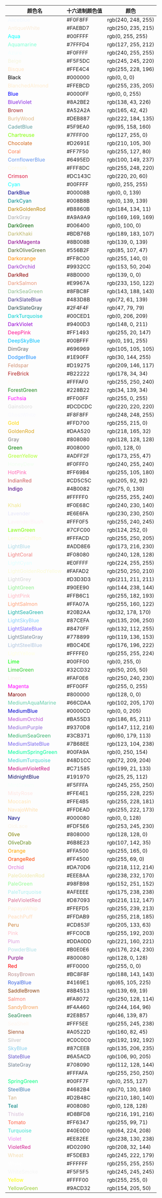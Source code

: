 |颜色名|十六进制颜色值|颜色|
|---|---|---|
|<font color=#F0F8FF>AliceBlue</font>	|#F0F8FF	|rgb(240, 248, 255)|
|<font color=#FAEBD7>AntiqueWhite</font>	|#FAEBD7	|rgb(250, 235, 215)|
|<font color=#00FFFF>Aqua</font>	|#00FFFF	|rgb(0, 255, 255)|
|<font color=#7FFFD4>Aquamarine</font>	|#7FFFD4	|rgb(127, 255, 212)|
|<font color=#F0FFFF>Azure</font>	|#F0FFFF	|rgb(240, 255, 255)|
|<font color=#F5F5DC>Beige</font>	|#F5F5DC	|rgb(245, 245, 220)|
|<font color=#FFE4C4>Bisque</font>	|#FFE4C4	|rgb(255, 228, 196)|
|<font color=#000000>Black</font>	|#000000	|rgb(0, 0, 0)|
|<font color=#FFEBCD>BlanchedAlmond</font>	|#FFEBCD	|rgb(255, 235, 205)|
|<font color=#0000FF>Blue</font>	|#0000FF	|rgb(0, 0, 255)|
|<font color=#8A2BE2>BlueViolet</font>	|#8A2BE2	|rgb(138, 43, 226)|
|<font color=#A52A2A>Brown</font>	|#A52A2A	|rgb(165, 42, 42)|
|<font color=#DEB887>BurlyWood</font>	|#DEB887	|rgb(222, 184, 135)|
|<font color=#5F9EA0>CadetBlue</font>	|#5F9EA0	|rgb(95, 158, 160)|
|<font color=#7FFF00>Chartreuse</font>	|#7FFF00	|rgb(127, 255, 0)|
|<font color=#D2691E>Chocolate</font>	|#D2691E	|rgb(210, 105, 30)|
|<font color=#FF7F50>Coral</font>	|#FF7F50	|rgb(255, 127, 80)|
|<font color=#6495ED>CornflowerBlue</font>	|#6495ED	|rgb(100, 149, 237)|
|<font color=#FFF8DC>Cornsilk</font>	|#FFF8DC	|rgb(255, 248, 220)|
|<font color=#DC143C>Crimson</font>	|#DC143C	|rgb(220, 20, 60)|
|<font color=#00FFFF>Cyan</font>	|#00FFFF	|rgb(0, 255, 255)|
|<font color=#00008B>DarkBlue</font>	|#00008B	|rgb(0, 0, 139)|
|<font color=#008B8B>DarkCyan</font>	|#008B8B	|rgb(0, 139, 139)|
|<font color=#B8860B>DarkGoldenRod</font>	|#B8860B	|rgb(184, 134, 11)|
|<font color=#A9A9A9>DarkGray</font>	|#A9A9A9	|rgb(169, 169, 169)|
|<font color=#006400>DarkGreen</font>	|#006400	|rgb(0, 100, 0)|
|<font color=#BDB76B>DarkKhaki</font>	|#BDB76B	|rgb(189, 183, 107)|
|<font color=#8B008B>DarkMagenta</font>	|#8B008B	|rgb(139, 0, 139)|
|<font color=#556B2F>DarkOliveGreen</font>	|#556B2F	|rgb(85, 107, 47)|
|<font color=#FF8C00>Darkorange</font>	|#FF8C00	|rgb(255, 140, 0)|
|<font color=#9932CC>DarkOrchid</font>	|#9932CC	|rgb(153, 50, 204)|
|<font color=#8B0000>DarkRed</font>	|#8B0000	|rgb(139, 0, 0)|
|<font color=#E9967A>DarkSalmon</font>	|#E9967A	|rgb(233, 150, 122)|
|<font color=#8FBC8F>DarkSeaGreen</font>	|#8FBC8F	|rgb(143, 188, 143)|
|<font color=#483D8B>DarkSlateBlue</font>	|#483D8B	|rgb(72, 61, 139)|
|<font color=#2F4F4F>DarkSlateGray</font>	|#2F4F4F	|rgb(47, 79, 79)|
|<font color=#00CED1>DarkTurquoise</font>	|#00CED1	|rgb(0, 206, 209)|
|<font color=#9400D3>DarkViolet</font>	|#9400D3	|rgb(148, 0, 211)|
|<font color=#FF1493>DeepPink</font>	|#FF1493	|rgb(255, 20, 147)|
|<font color=#00BFFF>DeepSkyBlue</font>	|#00BFFF	|rgb(0, 191, 255)|
|<font color=#696969>DimGray</font>	|#696969	|rgb(105, 105, 105)|
|<font color=#1E90FF>DodgerBlue</font>	|#1E90FF	|rgb(30, 144, 255)|
|<font color=#D19275>Feldspar</font>	|#D19275	|rgb(209, 146, 117)|
|<font color=#B22222>FireBrick</font>	|#B22222	|rgb(178, 34, 34)|
|<font color=#FFFAF0>FloralWhite</font>	|#FFFAF0	|rgb(255, 250, 240)|
|<font color=#228B22>ForestGreen</font>	|#228B22	|rgb(34, 139, 34)|
|<font color=#FF00FF>Fuchsia</font>	|#FF00FF	|rgb(255, 0, 255)|
|<font color=#DCDCDC>Gainsboro</font>	|#DCDCDC	|rgb(220, 220, 220)|
|<font color=#F8F8FF>GhostWhite</font>	|#F8F8FF	|rgb(248, 248, 255)|
|<font color=#FFD700>Gold</font>	|#FFD700	|rgb(255, 215, 0)|
|<font color=#DAA520>GoldenRod</font>	|#DAA520	|rgb(218, 165, 32)|
|<font color=#808080>Gray</font>	|#808080	|rgb(128, 128, 128)|
|<font color=#008000>Green</font>	|#008000	|rgb(0, 128, 0)|
|<font color=#ADFF2F>GreenYellow</font>	|#ADFF2F	|rgb(173, 255, 47)|
|<font color=#F0FFF0>HoneyDew</font>	|#F0FFF0	|rgb(240, 255, 240)|
|<font color=#FF69B4>HotPink</font>	|#FF69B4	|rgb(255, 105, 180)|
|<font color=#CD5C5C>IndianRed</font>	|#CD5C5C	|rgb(205, 92, 92)|
|<font color=#4B0082>Indigo</font>	|#4B0082	|rgb(75, 0, 130)|
|<font color=#FFFFF0>Ivory</font>	|#FFFFF0	|rgb(255, 255, 240)|
|<font color=#F0E68C>Khaki</font>	|#F0E68C	|rgb(240, 230, 140)|
|<font color=#E6E6FA>Lavender</font>	|#E6E6FA	|rgb(230, 230, 250)|
|<font color=#FFF0F5>LavenderBlush</font>	|#FFF0F5	|rgb(255, 240, 245)|
|<font color=#7CFC00>LawnGreen</font>	|#7CFC00	|rgb(124, 252, 0)|
|<font color=#FFFACD>LemonChiffon</font>	|#FFFACD	|rgb(255, 250, 205)|
|<font color=#ADD8E6>LightBlue</font>	|#ADD8E6	|rgb(173, 216, 230)|
|<font color=#F08080>LightCoral</font>	|#F08080	|rgb(240, 128, 128)|
|<font color=#E0FFFF>LightCyan</font>	|#E0FFFF	|rgb(224, 255, 255)|
|<font color=#FAFAD2>LightGoldenRodYellow</font>	|#FAFAD2	|rgb(250, 250, 210)|
|<font color=#D3D3D3>LightGrey</font>	|#D3D3D3	|rgb(211, 211, 211)|
|<font color=#90EE90>LightGreen</font>	|#90EE90	|rgb(144, 238, 144)|
|<font color=#FFB6C1>LightPink</font>	|#FFB6C1	|rgb(255, 182, 193)|
|<font color=#FFA07A>LightSalmon</font>	|#FFA07A	|rgb(255, 160, 122)|
|<font color=#20B2AA>LightSeaGreen</font>	|#20B2AA	|rgb(32, 178, 170)|
|<font color=#87CEFA>LightSkyBlue</font>	|#87CEFA	|rgb(135, 206, 250)|
|<font color=#8470FF>LightSlateBlue</font>	|#8470FF	|rgb(132, 112, 255)|
|<font color=#778899>LightSlateGray</font>	|#778899	|rgb(119, 136, 153)|
|<font color=#B0C4DE>LightSteelBlue</font>	|#B0C4DE	|rgb(176, 196, 222)|
|<font color=#FFFFE0>LightYellow</font>	|#FFFFE0	|rgb(255, 255, 224)|
|<font color=#00FF00>Lime</font>	|#00FF00	|rgb(0, 255, 0)|
|<font color=#32CD32>LimeGreen</font>	|#32CD32	|rgb(50, 205, 50)|
|<font color=#FAF0E6>Linen</font>	|#FAF0E6	|rgb(250, 240, 230)|
|<font color=#FF00FF>Magenta</font>	|#FF00FF	|rgb(255, 0, 255)|
|<font color=#800000>Maroon</font>	|#800000	|rgb(128, 0, 0)|
|<font color=#66CDAA>MediumAquaMarine</font>	|#66CDAA	|rgb(102, 205, 170)|
|<font color=#0000CD>MediumBlue</font>	|#0000CD	|rgb(0, 0, 205)|
|<font color=#BA55D3>MediumOrchid</font>	|#BA55D3	|rgb(186, 85, 211)|
|<font color=#9370D8>MediumPurple</font>	|#9370D8	|rgb(147, 112, 216)|
|<font color=#3CB371>MediumSeaGreen</font>	|#3CB371	|rgb(60, 179, 113)|
|<font color=#7B68EE>MediumSlateBlue</font>	|#7B68EE	|rgb(123, 104, 238)|
|<font color=#00FA9A>MediumSpringGreen</font>	|#00FA9A	|rgb(0, 250, 154)|
|<font color=#48D1CC>MediumTurquoise</font>	|#48D1CC	|rgb(72, 209, 204)|
|<font color=#C71585>MediumVioletRed</font>	|#C71585	|rgb(199, 21, 133)|
|<font color=#191970>MidnightBlue</font>	|#191970	|rgb(25, 25, 112)|
|<font color=#F5FFFA>MintCream</font>	|#F5FFFA	|rgb(245, 255, 250)|
|<font color=#FFE4E1>MistyRose</font>	|#FFE4E1	|rgb(255, 228, 225)|
|<font color=#FFE4B5>Moccasin</font>	|#FFE4B5	|rgb(255, 228, 181)|
|<font color=#FFDEAD>NavajoWhite</font>	|#FFDEAD	|rgb(255, 222, 173)|
|<font color=#000080>Navy</font>	|#000080	|rgb(0, 0, 128)|
|<font color=#FDF5E6>OldLace</font>	|#FDF5E6	|rgb(253, 245, 230)|
|<font color=#808000>Olive</font>	|#808000	|rgb(128, 128, 0)|
|<font color=#6B8E23>OliveDrab</font>	|#6B8E23	|rgb(107, 142, 35)|
|<font color=#FFA500>Orange</font>	|#FFA500	|rgb(255, 165, 0)|
|<font color=#FF4500>OrangeRed</font>	|#FF4500	|rgb(255, 69, 0)|
|<font color=#DA70D6>Orchid</font>	|#DA70D6	|rgb(218, 112, 214)|
|<font color=#EEE8AA>PaleGoldenRod</font>	|#EEE8AA	|rgb(238, 232, 170)|
|<font color=#98FB98>PaleGreen</font>	|#98FB98	|rgb(152, 251, 152)|
|<font color=#AFEEEE>PaleTurquoise</font>	|#AFEEEE	|rgb(175, 238, 238)|
|<font color=#D87093>PaleVioletRed</font>	|#D87093	|rgb(216, 112, 147)|
|<font color=#FFEFD5>PapayaWhip</font>	|#FFEFD5	|rgb(255, 239, 213)|
|<font color=#FFDAB9>PeachPuff</font>	|#FFDAB9	|rgb(255, 218, 185)|
|<font color=#CD853F>Peru</font>	|#CD853F	|rgb(205, 133, 63)|
|<font color=#FFC0CB>Pink</font>	|#FFC0CB	|rgb(255, 192, 203)|
|<font color=#DDA0DD>Plum</font>	|#DDA0DD	|rgb(221, 160, 221)|
|<font color=#B0E0E6>PowderBlue</font>	|#B0E0E6	|rgb(176, 224, 230)|
|<font color=#800080>Purple</font>	|#800080	|rgb(128, 0, 128)|
|<font color=#FF0000>Red</font>	|#FF0000	|rgb(255, 0, 0)|
|<font color=#BC8F8F>RosyBrown</font>	|#BC8F8F	|rgb(188, 143, 143)|
|<font color=#4169E1>RoyalBlue</font>	|#4169E1	|rgb(65, 105, 225)|
|<font color=#8B4513>SaddleBrown</font>	|#8B4513	|rgb(139, 69, 19)|
|<font color=#FA8072>Salmon</font>	|#FA8072	|rgb(250, 128, 114)|
|<font color=#F4A460>SandyBrown</font>	|#F4A460	|rgb(244, 164, 96)|
|<font color=#2E8B57>SeaGreen</font>	|#2E8B57	|rgb(46, 139, 87)|
|<font color=#FFF5EE>SeaShell</font>	|#FFF5EE	|rgb(255, 245, 238)|
|<font color=#A0522D>Sienna</font>	|#A0522D	|rgb(160, 82, 45)|
|<font color=#C0C0C0>Silver</font>	|#C0C0C0	|rgb(192, 192, 192)|
|<font color=#87CEEB>SkyBlue</font>	|#87CEEB	|rgb(135, 206, 235)|
|<font color=#6A5ACD>SlateBlue</font>	|#6A5ACD	|rgb(106, 90, 205)|
|<font color=#708090>SlateGray</font>	|#708090	|rgb(112, 128, 144)|
|<font color=#FFFAFA>Snow</font>	|#FFFAFA	|rgb(255, 250, 250)|
|<font color=#00FF7F>SpringGreen</font>	|#00FF7F	|rgb(0, 255, 127)|
|<font color=#4682B4>SteelBlue</font>	|#4682B4	|rgb(70, 130, 180)|
|<font color=#D2B48C>Tan</font>	|#D2B48C	|rgb(210, 180, 140)|
|<font color=#008080>Teal</font>	|#008080	|rgb(0, 128, 128)|
|<font color=#D8BFD8>Thistle</font>	|#D8BFD8	|rgb(216, 191, 216)|
|<font color=#FF6347>Tomato</font>	|#FF6347	|rgb(255, 99, 71)|
|<font color=#40E0D0>Turquoise</font>	|#40E0D0	|rgb(64, 224, 208)|
|<font color=#EE82EE>Violet</font>	|#EE82EE	|rgb(238, 130, 238)|
|<font color=#D02090>VioletRed</font>	|#D02090	|rgb(208, 32, 144)|
|<font color=#F5DEB3>Wheat</font>	|#F5DEB3	|rgb(245, 222, 179)|
|<font color=#FFFFFF>White</font>	|#FFFFFF	|rgb(255, 255, 255)|
|<font color=#F5F5F5>WhiteSmoke</font>	|#F5F5F5	|rgb(245, 245, 245)|
|<font color=#FFFF00>Yellow</font>	|#FFFF00	|rgb(255, 255, 0)|
|<font color=#9ACD32>YellowGreen</font>	|#9ACD32	|rgb(154, 205, 50)|
